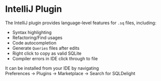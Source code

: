 # IntelliJ Plugin

The IntelliJ plugin provides language-level features for `.sq` files, including:

 * Syntax highlighting
 * Refactoring/Find usages
 * Code autocompletion
 * Generate `Queries` files after edits
 * Right click to copy as valid SQLite
 * Compiler errors in IDE click through to file

It can be installed from your IDE by navigating<br>
Preferences -> Plugins -> Marketplace -> Search for SQLDelight
